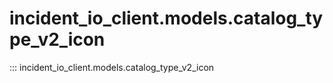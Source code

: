 # incident_io_client.models.catalog_type_v2_icon

::: incident_io_client.models.catalog_type_v2_icon
